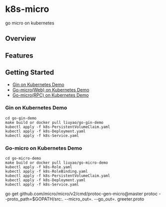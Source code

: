# k8s-micro

go micro on kubernetes 

## Overview

## Features 

## Getting Started

- [Gin on Kubernetes Demo]()
- [Go-micro(Web) on Kubernetes Demo]()
- [Go-micro(RPC) on Kubernetes Demo]()

### Gin on Kubernetes Demo
    
```
cd go-gin-demo
make build or docker pull liuyao/go-gin-demo
kubectl apply -f k8s-PersistentVolumeClaim.yaml 
kubectl apply -f k8s-Deployment.yaml
kubectl apply -f k8s-Service.yaml
```
### Go-micro on Kubernetes Demo
```
cd go-micro-demo
make build or docker pull liuyao/go-micro-demo
kubectl apply -f k8s-Role.yaml
kubectl apply -f k8s-RoleBinding.yaml
kubectl apply -f k8s-PersistentVolumeClaim.yaml 
kubectl apply -f k8s-Deployment.yaml
kubectl apply -f k8s-Service.yaml
```

go get github.com/micro/micro/v2/cmd/protoc-gen-micro@master
protoc --proto_path=$GOPATH/src:. --micro_out=. --go_out=. greeter.proto